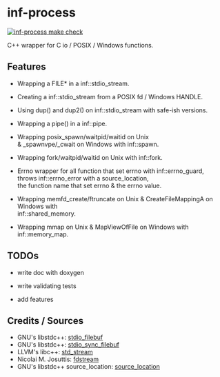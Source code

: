 # inf-process

[![inf-process make check](https://github.com/VokunGahrotLaas/inf-process/actions/workflows/check.yml/badge.svg?branch=master)](https://github.com/VokunGahrotLaas/inf-process/actions/workflows/check.yml?query=branch%3Amaster)

C++ wrapper for C io / POSIX / Windows functions.

## Features

* Wrapping a FILE* in a inf::stdio_stream.

* Creating a inf::stdio_stream from a POSIX fd / Windows HANDLE.

* Using dup() and dup2() on inf::stdio_stream with safe-ish versions.

* Wrapping a pipe() in a inf::pipe.

* Wrapping posix_spawn/waitpid/waitid on Unix \
    & _spawnvpe/_cwait on Windows with inf::spawn.

* Wrapping fork/waitpid/waitid on Unix with inf::fork.

* Errno wrapper for all function that set errno with inf::errno_guard, \
    throws inf::errno_error with a source_location, \
    the function name that set errno & the errno value.

* Wrapping memfd_create/ftruncate on Unix & CreateFileMappingA on Windows with \
    inf::shared_memory.

* Wrapping mmap on Unix & MapViewOfFile on Windows with inf::memory_map.

## TODOs

* write doc with doxygen

* write validating tests

* add features

## Credits / Sources

* GNU's libstdc++: [stdio_filebuf](https://gcc.gnu.org/onlinedocs/gcc-13.1.0/libstdc++/api/a12263.html)
* GNU's libstdc++: [stdio_sync_filebuf](https://gcc.gnu.org/onlinedocs/gcc-13.1.0/libstdc++/api/a12267.html)
* LLVM's libc++: [std_stream](https://github.com/llvm/llvm-project/blob/main/libcxx/src/std_stream.h)
* Nicolai M. Josuttis: [fdstream](http://www.josuttis.com/cppcode/fdstream.html)
* GNU's libstdc++ source_location: [source_location](https://github.com/gcc-mirror/gcc/blob/1f973c295b699011acd7d5fcb04bd2bf887da16d/libstdc%2B%2B-v3/include/experimental/source_location)
